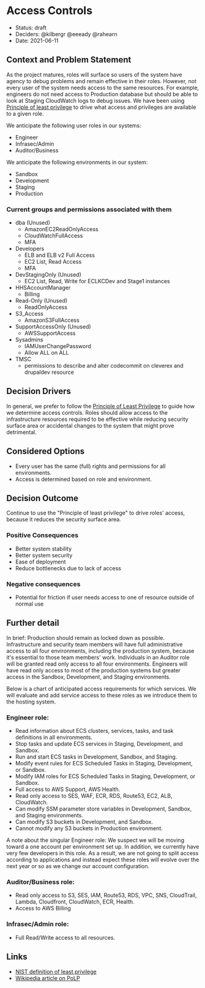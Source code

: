 # Access Controls

* Status: draft
* Deciders: @kilbergr @eeeady @rahearn
* Date: 2021-06-11

## Context and Problem Statement

As the project matures, roles will surface so users of the system have agency to debug problems and remain effective in their roles. However, not every user of the system needs access to the same resources. For example, engineers do not need access to Production database but should be able to look at Staging CloudWatch logs to debug issues. We have been using [Principle of least privilege](https://en.wikipedia.org/wiki/Principle_of_least_privilege) to drive what access and privileges are available to a given role.

We anticipate the following user roles in our systems:

 * Engineer
 * Infrasec/Admin
 * Auditor/Business

We anticipate the following environments in our system:

 * Sandbox
 * Development
 * Staging
 * Production

### Current groups and permissions associated with them

* dba (Unused)
    * AmazonEC2ReadOnlyAccess
    * CloudWatchFullAccess
    * MFA
* Developers
    * ELB and ELB v2 Full Access
    * EC2 List, Read Access
    * MFA
* DevStagingOnly (Unused)
    * EC2 List, Read, Write for ECLKCDev and Stage1 instances
* HHSAccountManager
    * Billing
* Read-Only (Unused)
    * ReadOnlyAccess
* S3_Access
    * AmazonS3FullAccess
* SupportAccessOnly (Unused)
    * AWSSupportAccess
* Sysadmins
    * IAMUserChangePassword
    * Allow ALL on ALL
* TMSC
    * permissions to describe and alter codecommit on cleverex and drupaldev resource

## Decision Drivers

In general, we prefer to follow the [Principle of Least Privilege](https://en.wikipedia.org/wiki/Principle_of_least_privilege) to guide how we determine access controls. Roles should allow access to the infrastructure resources required to be effective while reducing security surface area or accidental changes to the system that might prove detrimental.

## Considered Options

* Every user has the same (full) rights and permissions for all environments.
* Access is determined based on role and environment.

## Decision Outcome

Continue to use the "Principle of least privilege" to drive roles' access, because it reduces the security surface area.

### Positive Consequences

* Better system stability
* Better system security
* Ease of deployment
* Reduce bottlenecks due to lack of access

### Negative consequences

* Potential for friction if user needs access to one of resource outside of normal use

## Further detail

In brief: Production should remain as locked down as possible. Infrastructure and security team members will have full administrative access to all four environments, including the production system, because it's essential to those team members' work. Individuals in an Auditor role will be granted read only access to all four environments. Engineers will have read only access to most of the production systems but greater access in the Sandbox, Development, and Staging environments.

Below is a chart of anticipated access requirements for which services. We will evaluate and add service access to these roles as we introduce them to the hosting system.

### Engineer role:

* Read information about ECS clusters, services, tasks, and task definitions in all environments.
* Stop tasks and update ECS services in Staging, Development, and Sandbox.
* Run and start ECS tasks in Development, Sandbox, and Staging.
* Modify event rules for ECS Scheduled Tasks in Staging, Development, or Sandbox.
* Modify IAM roles for ECS Scheduled Tasks in Staging, Development, or Sandbox.
* Full access to AWS Support, AWS Health.
* Read only access to SES, WAF, ECR, RDS, Route53, EC2, ALB, CloudWatch.
* Can modify SSM parameter store variables in Development, Sandbox, and Staging environments.
* Can modify S3 buckets in Development, and Sandbox.
* Cannot modify any S3 buckets in Production environment.

A note about the singular Engineer role:
We suspect we will be moving toward a one account per environment set up. In addition, we currently have very few developers in this role. As a result, we are not going to split access according to applications and instead expect these roles will evolve over the next year or so as we change our account configuration.

### Auditor/Business role:

* Read only access to S3, SES, IAM, Route53, RDS, VPC, SNS, CloudTrail, Lambda, Cloudfront, CloudWatch, ECR, Health.
* Access to AWS Billing

### Infrasec/Admin role:

* Full Read/Write access to all resources.

## Links

* [NIST definition of least privilege](https://csrc.nist.gov/glossary/term/least-privilege)
* [Wikipedia article on PoLP](https://en.wikipedia.org/wiki/Principle_of_least_privilege)
